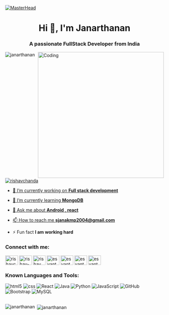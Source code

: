 [![MasterHead](https://firebasestorage.googleapis.com/v0/b/flexi-coding.appspot.com/o/dempgi7-520f8d5f-63d4-4453-8822-dbc149ae27f8.gif?alt=media&token=91c0c7b2-93c3-4029-b011-1a8703c5730d)]([https://.io](https://rishavchanda.io))
<h1 align="center">Hi 👋, I'm Janarthanan</h1>
<h3 align="center">A passionate FullStack Developer from India</h3>
<img align="right" alt="Coding" width="400" src="https://cdn.dribbble.com/users/1162077/screenshots/3848914/programmer.gif">


<p align="left"> <img src="https://komarev.com/ghpvc/?username=janarthanan9677&label=Profile%20views&color=0e75b6&style=flat" alt="janarthanan" /> </p>

<p align="left"> <a href="https://twitter.com/janarthanan" target="blank"><img src="https://img.shields.io/twitter/follow/janarthanan?logo=twitter&style=for-the-badge" alt="rishavchanda"  </p>

- 🔭 I’m currently working on **Full stack development**

- 🌱 I’m currently learning **MongoDB**

- 💬 Ask me about **Android , react**

- 📫 How to reach me **sjanakmp2004@gmail.com**

- ⚡ Fun fact **I am working hard**

<h3 align="left">Connect with me:</h3>
<p align="left">
<a href="https://twitter.com/rishavchanda" target="blank"><img align="center" src="https://raw.githubusercontent.com/rahuldkjain/github-profile-readme-generator/master/src/images/icons/Social/twitter.svg" alt="rishavchanda" height="30" width="40" /></a>
<a href="https://www.linkedin.com/in/janarthanan-s-a0b5a3284" target="blank"><img align="center" src="https://raw.githubusercontent.com/rahuldkjain/github-profile-readme-generator/master/src/images/icons/Social/linked-in-alt.svg" alt="rishav-chanda-b89a791b3" height="30" width="40" /></a>
<a href="https://www.instagram.com/itz_janarthanan?igsh=MWxnbGVvN3JxYnV3ZQ==" target="blank"><img align="center" src="https://raw.githubusercontent.com/rahuldkjain/github-profile-readme-generator/master/src/images/icons/Social/instagram.svg" alt="rishav_chanda" height="30" width="40"/></a>
<a href="https://www.hackerrank.com/esvanth7" target="blank"><img align="center" src="https://raw.githubusercontent.com/rahuldkjain/github-profile-readme-generator/master/src/images/icons/Social/hackerrank.svg" alt="esvanth7" height="30" width="40" /></a>
<a href="https://www.leetcode.com/esvanth" target="blank"><img align="center" src="https://raw.githubusercontent.com/rahuldkjain/github-profile-readme-generator/master/src/images/icons/Social/leet-code.svg" alt="esvanth" height="30" width="40" /></a>
<a href="https://auth.geeksforgeeks.org/user/esvanth7" target="blank"><img align="center" src="https://raw.githubusercontent.com/rahuldkjain/github-profile-readme-generator/master/src/images/icons/Social/geeks-for-geeks.svg" alt="esvanth7" height="30" width="40" /></a>
<a href="https://www.topcoder.com/members/esvanth" target="blank"><img align="center" src="https://raw.githubusercontent.com/rahuldkjain/github-profile-readme-generator/master/src/images/icons/Social/topcoder.svg" alt="esvanth" height="30" width="40" /></a>
</p>

### Known Languages and Tools:
![html5](https://img.shields.io/badge/HTML5-E34F26?style=for-the-badge&logo=html5&logoColor=black)
![css](https://img.shields.io/badge/CSS-563d7c?&style=for-the-badge&logo=css3&logoColor=black)
![React](https://img.shields.io/badge/React-20232A?style=for-the-badge&logo=react&logoColor=61DAFB)
![Java](https://img.shields.io/badge/Java-ED8B00?style=for-the-badge&logo=openjdk&logoColor=black)
![Python](https://img.shields.io/badge/Python-14354C?style=for-the-badge&logo=python&logoColor=black)
![JavaScript](https://img.shields.io/badge/JavaScript-323330?style=for-the-badge&logo=javascript&logoColor=F7DF1E)
![GitHub](https://img.shields.io/badge/Github-black.svg?style=for-the-badge&logo=Github&labelColor=black)
![Bootstrap](https://img.shields.io/badge/Bootstrap-563D7C?style=for-the-badge&logo=bootstrap&logoColor=black&logoWidth=20)
![MySQL](https://img.shields.io/badge/MySQL-black.svg?style=for-the-badge&logo=MySQL&labelColor=black)
<br/><br/>

<p><img align="left" src="https://github-readme-stats.vercel.app/api/top-langs?username=janarthanan9677&show_icons=true&locale=en&layout=compact" alt="janarthanan" /></p>
  
<p>&nbsp;<img align="center" src="https://github-readme-stats.vercel.app/api?username=janarthanan9677&show_icons=true&locale=en" alt="janarthanan" /></p>
